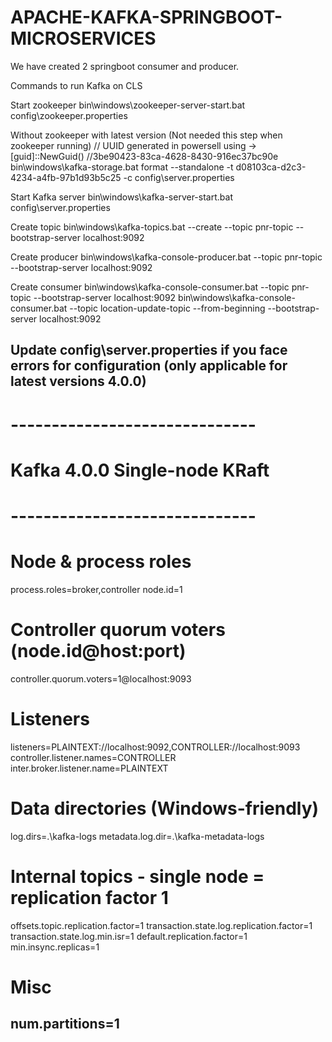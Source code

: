 # APACHE-KAFKA-SPRINGBOOT-MICROSERVICES
We have created 2 springboot consumer and producer.

Commands to run Kafka on CLS

Start zookeeper
bin\windows\zookeeper-server-start.bat config\zookeeper.properties

Without zookeeper with latest version (Not needed this step when zookeeper running)
// UUID generated in powersell using -> [guid]::NewGuid()
//3be90423-83ca-4628-8430-916ec37bc90e
bin\windows\kafka-storage.bat format --standalone -t d08103ca-d2c3-4234-a4fb-97b1d93b5c25 -c config\server.properties


Start Kafka server
bin\windows\kafka-server-start.bat config\server.properties

Create topic 
bin\windows\kafka-topics.bat --create --topic pnr-topic --bootstrap-server localhost:9092

Create producer
bin\windows\kafka-console-producer.bat --topic pnr-topic --bootstrap-server localhost:9092

Create consumer
bin\windows\kafka-console-consumer.bat --topic pnr-topic --bootstrap-server localhost:9092
bin\windows\kafka-console-consumer.bat --topic location-update-topic --from-beginning --bootstrap-server localhost:9092



Update config\server.properties  if you face errors for configuration (only applicable for latest versions 4.0.0)
-------------------------------------
# ------------------------------
# Kafka 4.0.0 Single-node KRaft
# ------------------------------

# Node & process roles
process.roles=broker,controller
node.id=1

# Controller quorum voters (node.id@host:port)
controller.quorum.voters=1@localhost:9093

# Listeners
listeners=PLAINTEXT://localhost:9092,CONTROLLER://localhost:9093
controller.listener.names=CONTROLLER
inter.broker.listener.name=PLAINTEXT

# Data directories (Windows-friendly)
log.dirs=.\kafka-logs
metadata.log.dir=.\kafka-metadata-logs

# Internal topics - single node = replication factor 1
offsets.topic.replication.factor=1
transaction.state.log.replication.factor=1
transaction.state.log.min.isr=1
default.replication.factor=1
min.insync.replicas=1

# Misc
num.partitions=1
-------------------------------------
